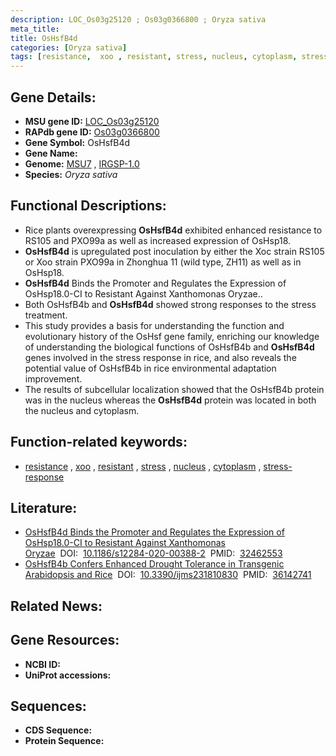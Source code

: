 ```yaml
---
description: LOC_Os03g25120 ; Os03g0366800 ; Oryza sativa
meta_title:
title: OsHsfB4d
categories: [Oryza sativa]
tags: [resistance,  xoo , resistant, stress, nucleus, cytoplasm, stress response]
---
```


## Gene Details:
- **MSU gene ID:** [LOC_Os03g25120](http://rice.uga.edu/cgi-bin/ORF_infopage.cgi?orf=LOC_Os03g25120)  
- **RAPdb gene ID:** [Os03g0366800](https://rapdb.dna.affrc.go.jp/locus/?name=Os03g0366800)  
- **Gene Symbol:** OsHsfB4d
- **Gene Name:**
- **Genome:**  [MSU7](http://rice.uga.edu/)&nbsp;,&nbsp;[IRGSP-1.0](https://rapdb.dna.affrc.go.jp/download/irgsp1.html)
- **Species:** *Oryza sativa*

## Functional Descriptions:
   - Rice plants overexpressing **OsHsfB4d** exhibited enhanced resistance to RS105 and PXO99a as well as increased expression of OsHsp18.
   - **OsHsfB4d** is upregulated post inoculation by either the Xoc strain RS105 or Xoo strain PXO99a in Zhonghua 11 (wild type, ZH11) as well as in OsHsp18.
   - **OsHsfB4d** Binds the Promoter and Regulates the Expression of OsHsp18.0-CI to Resistant Against Xanthomonas Oryzae..
   - Both OsHsfB4b and **OsHsfB4d** showed strong responses to the stress treatment.
   - This study provides a basis for understanding the function and evolutionary history of the OsHsf gene family, enriching our knowledge of understanding the biological functions of OsHsfB4b and **OsHsfB4d** genes involved in the stress response in rice, and also reveals the potential value of OsHsfB4b in rice environmental adaptation improvement.
   - The results of subcellular localization showed that the OsHsfB4b protein was in the nucleus whereas the **OsHsfB4d** protein was located in both the nucleus and cytoplasm.

## Function-related keywords:
   - [resistance](/tags/resistance/)&nbsp;,&nbsp;[xoo](/tags/xoo/)&nbsp;,&nbsp;[resistant](/tags/resistant/)&nbsp;,&nbsp;[stress](/tags/stress/)&nbsp;,&nbsp;[nucleus](/tags/nucleus/)&nbsp;,&nbsp;[cytoplasm](/tags/cytoplasm/)&nbsp;,&nbsp;[stress-response](/tags/stress-response/)

## Literature:
   - [OsHsfB4d Binds the Promoter and Regulates the Expression of OsHsp18.0-CI to Resistant Against Xanthomonas Oryzae](https://www.doi.org/10.1186/s12284-020-00388-2)&nbsp;&nbsp;DOI:&nbsp;&nbsp;[10.1186/s12284-020-00388-2](https://www.doi.org/10.1186/s12284-020-00388-2)&nbsp;&nbsp;PMID:&nbsp;&nbsp;[32462553](https://pubmed.ncbi.nlm.nih.gov/32462553/)
   - [OsHsfB4b Confers Enhanced Drought Tolerance in Transgenic Arabidopsis and Rice](https://www.doi.org/10.3390/ijms231810830)&nbsp;&nbsp;DOI:&nbsp;&nbsp;[10.3390/ijms231810830](https://www.doi.org/10.3390/ijms231810830)&nbsp;&nbsp;PMID:&nbsp;&nbsp;[36142741](https://pubmed.ncbi.nlm.nih.gov/36142741/)

## Related News:

## Gene Resources:
- **NCBI ID:**  []()
- **UniProt accessions:** [](https://www.uniprot.org/uniprotkb//entry)

## Sequences:
- **CDS Sequence:**
- **Protein Sequence:**
